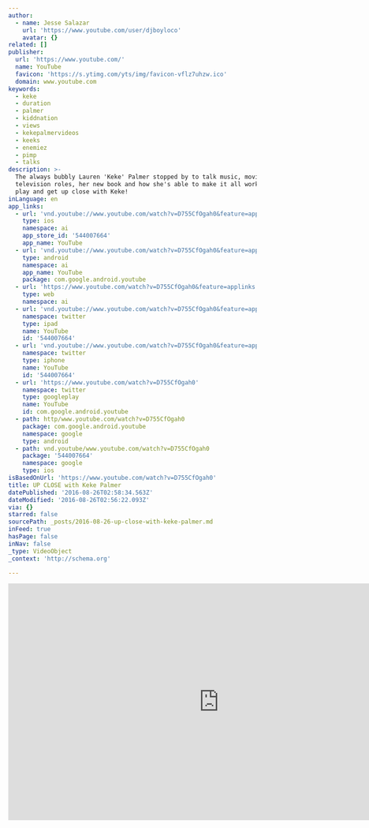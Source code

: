 ```yaml
---
author:
  - name: Jesse Salazar
    url: 'https://www.youtube.com/user/djboyloco'
    avatar: {}
related: []
publisher:
  url: 'https://www.youtube.com/'
  name: YouTube
  favicon: 'https://s.ytimg.com/yts/img/favicon-vflz7uhzw.ico'
  domain: www.youtube.com
keywords:
  - keke
  - duration
  - palmer
  - kiddnation
  - views
  - kekepalmervideos
  - keeks
  - enemiez
  - pimp
  - talks
description: >-
  The always bubbly Lauren 'Keke' Palmer stopped by to talk music, movie and
  television roles, her new book and how she's able to make it all work. Press
  play and get up close with Keke!
inLanguage: en
app_links:
  - url: 'vnd.youtube://www.youtube.com/watch?v=D755CfOgah0&feature=applinks'
    type: ios
    namespace: ai
    app_store_id: '544007664'
    app_name: YouTube
  - url: 'vnd.youtube://www.youtube.com/watch?v=D755CfOgah0&feature=applinks'
    type: android
    namespace: ai
    app_name: YouTube
    package: com.google.android.youtube
  - url: 'https://www.youtube.com/watch?v=D755CfOgah0&feature=applinks'
    type: web
    namespace: ai
  - url: 'vnd.youtube://www.youtube.com/watch?v=D755CfOgah0&feature=applinks'
    namespace: twitter
    type: ipad
    name: YouTube
    id: '544007664'
  - url: 'vnd.youtube://www.youtube.com/watch?v=D755CfOgah0&feature=applinks'
    namespace: twitter
    type: iphone
    name: YouTube
    id: '544007664'
  - url: 'https://www.youtube.com/watch?v=D755CfOgah0'
    namespace: twitter
    type: googleplay
    name: YouTube
    id: com.google.android.youtube
  - path: http/www.youtube.com/watch?v=D755CfOgah0
    package: com.google.android.youtube
    namespace: google
    type: android
  - path: vnd.youtube/www.youtube.com/watch?v=D755CfOgah0
    package: '544007664'
    namespace: google
    type: ios
isBasedOnUrl: 'https://www.youtube.com/watch?v=D755CfOgah0'
title: UP CLOSE with Keke Palmer
datePublished: '2016-08-26T02:58:34.563Z'
dateModified: '2016-08-26T02:56:22.093Z'
via: {}
starred: false
sourcePath: _posts/2016-08-26-up-close-with-keke-palmer.md
inFeed: true
hasPage: false
inNav: false
_type: VideoObject
_context: 'http://schema.org'

---
```

<iframe src="https://cdn.embedly.com/widgets/media.html?src=https%3A%2F%2Fwww.youtube.com%2Fembed%2FD755CfOgah0%3Ffeature%3Doembed&amp;url=http%3A%2F%2Fwww.youtube.com%2Fwatch%3Fv%3DD755CfOgah0&amp;image=https%3A%2F%2Fi.ytimg.com%2Fvi%2FD755CfOgah0%2Fhqdefault.jpg&amp;key=b7d04c9b404c499eba89ee7072e1c4f7&amp;type=text%2Fhtml&amp;schema=youtube" width="854" height="480" scrolling="no" frameborder="0" allowfullscreen="" style=""></iframe>